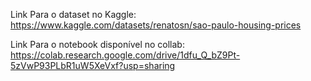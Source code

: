 Link Para o dataset no Kaggle: https://www.kaggle.com/datasets/renatosn/sao-paulo-housing-prices

Link Para o notebook disponível no collab: https://colab.research.google.com/drive/1dfu_Q_bZ9Pt-5zVwP93PLbR1uW5XeVxf?usp=sharing
